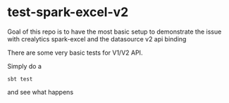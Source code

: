 # test-spark-excel-v2

Goal of this repo is to have the most basic setup to demonstrate the issue with crealytics spark-excel and the
datasource v2 api binding

There are some very basic tests for V1/V2 API.

Simply do a

    sbt test

and see what happens